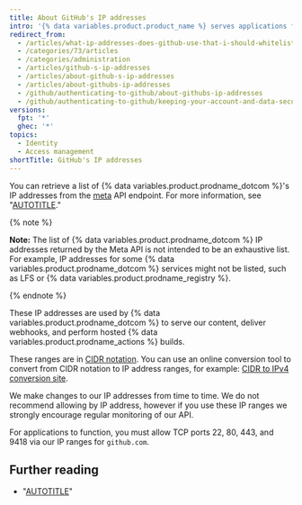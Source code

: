 ```yaml
---
title: About GitHub's IP addresses
intro: '{% data variables.product.product_name %} serves applications from multiple IP address ranges, which are available using the API.'
redirect_from:
  - /articles/what-ip-addresses-does-github-use-that-i-should-whitelist
  - /categories/73/articles
  - /categories/administration
  - /articles/github-s-ip-addresses
  - /articles/about-github-s-ip-addresses
  - /articles/about-githubs-ip-addresses
  - /github/authenticating-to-github/about-githubs-ip-addresses
  - /github/authenticating-to-github/keeping-your-account-and-data-secure/about-githubs-ip-addresses
versions:
  fpt: '*'
  ghec: '*'
topics:
  - Identity
  - Access management
shortTitle: GitHub's IP addresses
---
```


You can retrieve a list of {% data variables.product.prodname_dotcom %}'s IP addresses from the [meta](https://api.github.com/meta) API endpoint. For more information, see "[AUTOTITLE](/rest/meta)."

{% note %}

**Note:** The list of {% data variables.product.prodname_dotcom %} IP addresses returned by the Meta API is not intended to be an exhaustive list. For example, IP addresses for some {% data variables.product.prodname_dotcom %} services might not be listed, such as LFS or {% data variables.product.prodname_registry %}.

{% endnote %}

These IP addresses are used by {% data variables.product.prodname_dotcom %} to serve our content, deliver webhooks, and perform hosted {% data variables.product.prodname_actions %} builds.

These ranges are in [CIDR notation](https://en.wikipedia.org/wiki/Classless_Inter-Domain_Routing#CIDR_notation). You can use an online conversion tool to convert from CIDR notation to IP address ranges, for example: [CIDR to IPv4 conversion site](https://www.ipaddressguide.com/cidr).

We make changes to our IP addresses from time to time. We do not recommend allowing by IP address, however if you use these IP ranges we strongly encourage regular monitoring of our API.

For applications to function, you must allow TCP ports 22, 80, 443, and 9418 via our IP ranges for `github.com`.

## Further reading

- "[AUTOTITLE](/get-started/using-github/troubleshooting-connectivity-problems)"
